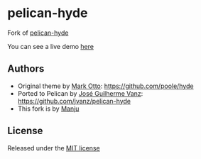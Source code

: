 # pelican-hyde

Fork of [pelican-hyde](https://github.com/jvanz/pelican-hyde)

You can see a live demo [here](http://manju-dev.github.io/)


## Authors

- Original theme by [Mark Otto](https://github.com/mdo): <https://github.com/poole/hyde>
- Ported to Pelican by [José Guilherme Vanz](https://github.com/jvanz): <https://github.com/jvanz/pelican-hyde>
- This fork is by [Manju](https://github.com/manju-dev)


## License

Released under the [MIT license](LICENSE)
